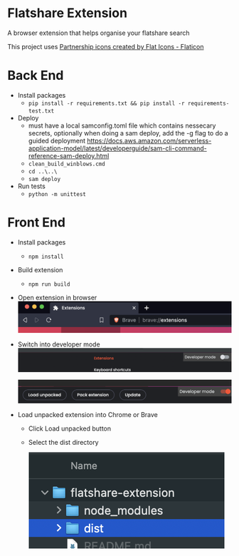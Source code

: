 # Flatshare Extension

A browser extension that helps organise your flatshare search

This project uses <a href="https://www.flaticon.com/free-icons/partnership" title="partnership icons">Partnership icons created by Flat Icons - Flaticon</a>

# Back End
- Install packages
  - `pip install -r requirements.txt && pip install -r requirements-test.txt`
- Deploy
  - must have a local samconfig.toml file which contains nessecary secrets, optionally when doing a sam deploy, add the -g flag to do a guided deployment https://docs.aws.amazon.com/serverless-application-model/latest/developerguide/sam-cli-command-reference-sam-deploy.html
  - `clean_build_winblows.cmd`
  - `cd ..\..\`
  - `sam deploy`
- Run tests
  - `python -m unittest`

# Front End
- Install packages
  - `npm install`
- Build extension
  - `npm run build`
- Open extension in browser
  ![nativate to browsers extension page](.readme_files/extensions-location.png)

- Switch into developer mode
  ![developer mode switch](.readme_files/developer-mode.png)

  ![developer mode switch](.readme_files/developer-mode-on.png)

- Load unpacked extension into Chrome or Brave

  - Click Load unpacked button
  - Select the dist directory

    ![dist directory selected](.readme_files/load-dist-dir.png)
